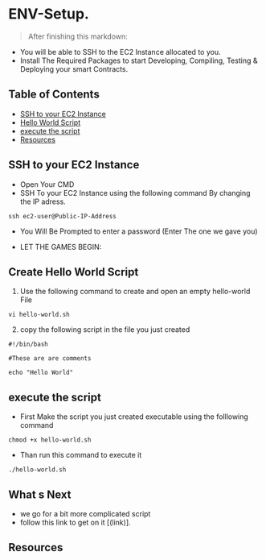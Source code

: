 # ENV-Setup.
>After finishing this markdown:
- You will be able to SSH to the EC2 Instance allocated to you.
- Install The Required Packages to start Developing, Compiling, Testing & Deploying your smart Contracts.


## Table of Contents
* [SSH to your EC2 Instance](#ssh-to-your-ec2-instance)
* [Hello World Script](#)
* [execute the script](#)
* [Resources](#)


## SSH to your EC2 Instance
- Open Your CMD
- SSH To your EC2 Instance using the following command By changing the IP adress.
```
ssh ec2-user@Public-IP-Address
```
- You Will Be Prompted to enter a password (Enter The one we gave you) 

- LET THE GAMES BEGIN:

## Create Hello World Script

1. Use the following command to create and open an empty hello-world File 


```
vi hello-world.sh
```


2. copy the following script in the file you just created

```
#!/bin/bash

#These are are comments

echo "Hello World"
```


## execute the script

- First Make the script you just created executable using the folllowing command

```
chmod +x hello-world.sh
```

- Than run this command to execute it

```
./hello-world.sh
```

## What s Next

- we go for a bit more complicated script 
- follow this link to get on it [(link)].

## Resources


